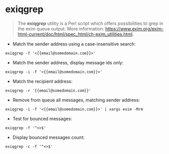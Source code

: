 # exiqgrep

> The **exiqgrep** utility is a Perl script which offers possibilities to grep in the exim queue output.
> More information: <https://www.exim.org/exim-html-current/doc/html/spec_html/ch-exim_utilities.html>.

- Match the sender address using a case-insensitive search:

`exiqgrep -f '<{{email@somedomain.com}}>'`

- Match the sender address, display  message ids only:

`exiqgrep -i -f '<{{email@somedomain.com}}>'`

- Match the recipient address:

`exiqgrep -r '{{email@somedomain.com}}'`

- Remove from queue all messages, matching sender address:

`exiqgrep -i -f '<{{email@somedomain.com}}>' | xargs exim -Mrm`

- Test for bounced messages:

`exiqgrep -f '^<>$'`

- Display bounced messages count:

`exiqgrep -c -f '^<>$'`
